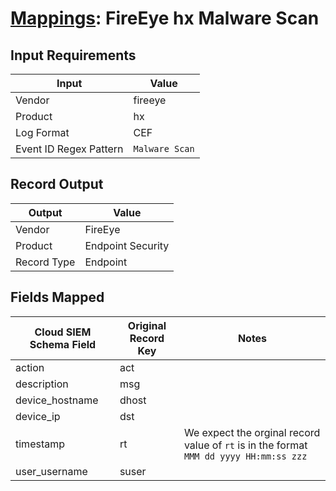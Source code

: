 # [Mappings](README.md): FireEye hx Malware Scan

## Input Requirements

|Input|Value|
|-----|-----|
|Vendor|fireeye|
|Product|hx|
|Log Format|CEF|
|Event ID Regex Pattern|`Malware Scan`|

## Record Output

|Output|Value|
|------|-----|
|Vendor|FireEye|
|Product|Endpoint Security|
|Record Type|Endpoint|

## Fields Mapped

|Cloud SIEM Schema Field|Original Record Key|Notes|
|-----------------------|-------------------|-----|
|action|act||
|description|msg||
|device_hostname|dhost||
|device_ip|dst||
|timestamp|rt|We expect the orginal record value of `rt` is in the format `MMM dd yyyy HH:mm:ss zzz`|
|user_username|suser||

